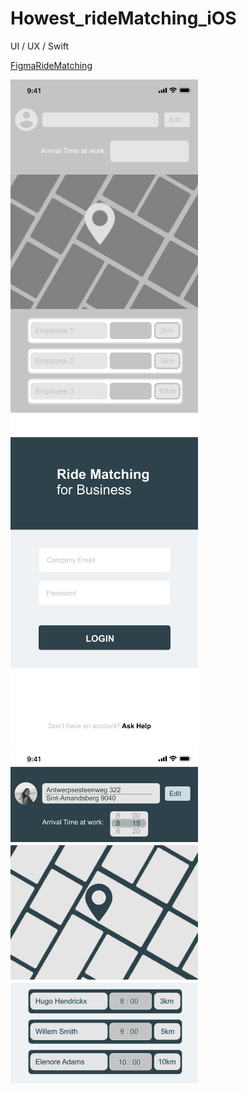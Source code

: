 # Howest_rideMatching_iOS
UI / UX / Swift

[FigmaRideMatching](https://www.figma.com/file/Z2lqCEZEPI9QClay64gOrm/Howest-Opdracht?node-id=0%3A1)

<div>
 <img src="/wireframe.png" width= "300" > 
<img src="/Sign-In.png" width= "300" > 
<img src="/Landing.png" width= "300" > 
</div>

